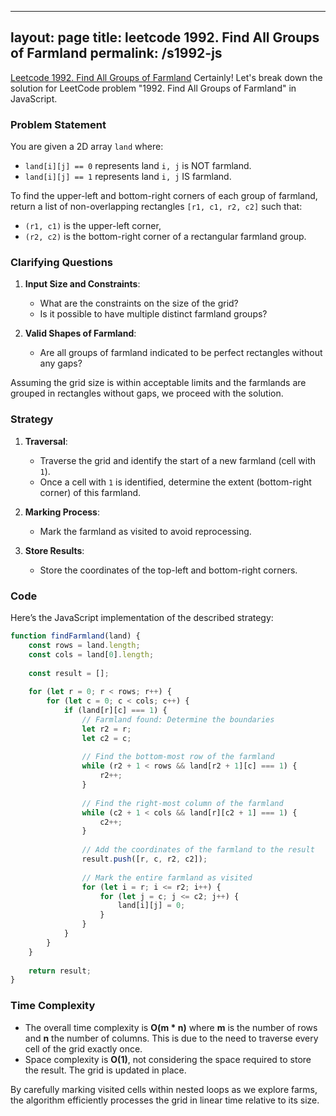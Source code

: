
---
layout: page
title: leetcode 1992. Find All Groups of Farmland
permalink: /s1992-js
---
[Leetcode 1992. Find All Groups of Farmland](https://algoadvance.github.io/algoadvance/l1992)
Certainly! Let's break down the solution for LeetCode problem "1992. Find All Groups of Farmland" in JavaScript.

### Problem Statement

You are given a 2D array `land` where:
- `land[i][j] == 0` represents land `i, j` is NOT farmland.
- `land[i][j] == 1` represents land `i, j` IS farmland.

To find the upper-left and bottom-right corners of each group of farmland, return a list of non-overlapping rectangles `[r1, c1, r2, c2]` such that:
- `(r1, c1)` is the upper-left corner,
- `(r2, c2)` is the bottom-right corner of a rectangular farmland group.

### Clarifying Questions
1. **Input Size and Constraints**:
   - What are the constraints on the size of the grid?
   - Is it possible to have multiple distinct farmland groups?

2. **Valid Shapes of Farmland**:
   - Are all groups of farmland indicated to be perfect rectangles without any gaps?
   
Assuming the grid size is within acceptable limits and the farmlands are grouped in rectangles without gaps, we proceed with the solution.

### Strategy

1. **Traversal**:
   - Traverse the grid and identify the start of a new farmland (cell with `1`).
   - Once a cell with `1` is identified, determine the extent (bottom-right corner) of this farmland.

2. **Marking Process**:
   - Mark the farmland as visited to avoid reprocessing.

3. **Store Results**:
   - Store the coordinates of the top-left and bottom-right corners.

### Code

Here’s the JavaScript implementation of the described strategy:

```javascript
function findFarmland(land) {
    const rows = land.length;
    const cols = land[0].length;
    
    const result = [];
    
    for (let r = 0; r < rows; r++) {
        for (let c = 0; c < cols; c++) {
            if (land[r][c] === 1) {
                // Farmland found: Determine the boundaries
                let r2 = r;
                let c2 = c;
                
                // Find the bottom-most row of the farmland
                while (r2 + 1 < rows && land[r2 + 1][c] === 1) {
                    r2++;
                }
                
                // Find the right-most column of the farmland
                while (c2 + 1 < cols && land[r][c2 + 1] === 1) {
                    c2++;
                }
                
                // Add the coordinates of the farmland to the result
                result.push([r, c, r2, c2]);
                
                // Mark the entire farmland as visited
                for (let i = r; i <= r2; i++) {
                    for (let j = c; j <= c2; j++) {
                        land[i][j] = 0;
                    }
                }
            }
        }
    }
    
    return result;
}
```

### Time Complexity

- The overall time complexity is **O(m * n)** where **m** is the number of rows and **n** the number of columns. This is due to the need to traverse every cell of the grid exactly once.
- Space complexity is **O(1)**, not considering the space required to store the result. The grid is updated in place.

By carefully marking visited cells within nested loops as we explore farms, the algorithm efficiently processes the grid in linear time relative to its size.